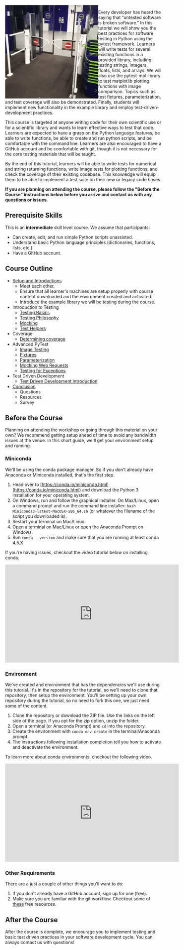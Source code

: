<img src="assets/img/unit_testing.gif" alt="Testing Representation" align="left">

Every developer has heard the saying that “untested software is broken
software.” In this tutorial we will show you the best practices for software
testing in Python using the pytest framework. Learners will write tests for
several existing functions in a provided library, including testing strings,
integers, floats, lists, and arrays. We will also use the pytest-mpl library to
test matplotlib plotting functions with image comparison. Topics such as test
fixtures, parameterization, and test coverage will also be demonstrated.
Finally, students will implement new functionality in the example library and
employ test-driven-development practices.

This course is targeted at anyone writing code for their own scientific use or
for a scientific library and wants to learn effective ways to test that code.
Learners are expected to have a grasp on the Python language features, be able
to write functions, be able to create and run python scripts, and be comfortable
with the command line. Learners are also encouraged to have a GitHub account and
be comfortable with git, though it is not necessary for the core testing
materials that will be taught.

By the end of this tutorial, learners will be able to write tests for numerical
and string returning functions, write image tests for plotting functions, and
check the coverage of their existing codebase. This knowledge will equip them to
be able to implement a test suite on their new or legacy code bases.

**If you are planning on attending the course, please follow the "Before the
  Course" instructions below before you arrive and contact us with any questions
  or issues.**

## Prerequisite Skills
This is an **intermediate** skill level course. We assume that participants:
- Can create, edit, and run simple Python scripts unassisted.
- Understand basic Python language principles (dictionaries, functions, lists, etc.)
- Have a GitHub account.

## Course Outline
- [Setup and Introductions](setup.html)
  - Meet each other.
  - Ensure that all learner's machines are setup properly with course content
    downloaded and the environment created and activated.
  - Introduce the example library we will be testing during the course.
- Introduction to Testing
  - [Testing Basics](testing_basics.html)
  - [Testing Philosophy](testing_philosophy.html)
  - [Mocking](mocking.html)
  - [Test Helpers](test_helpers.html)
- Coverage
  - [Determining coverage](coverage.html)
- Advanced PyTest
  - [Image Testing](pytest-mpl.html)
  - [Fixtures](fixtures.html)
  - [Parameterization](parameterization.html)
  - [Mocking Web Requests](mocking_web_requests.html)
  - [Testing for Exceptions](error_testing.md)
- Test Driven Development
  - [Test Driven Development Introduction](TDD_intro.html)
- [Conclusion](conclusion.html)
  - Questions
  - Resources
  - Survey

## Before the Course
Planning on attending the workshop or going through this material on your own?
We recommend getting setup ahead of time to avoid any bandwidth issues at the
venue. In this short guide, we'll get your environment setup and running.

### Miniconda
We'll be using the conda package manager. So if you don't already have
Anaconda or Miniconda installed, that's the first step.

1. Head over to [https://conda.io/miniconda.html](https://conda.io/miniconda.html)
   and download the Python 3 installation for your operating system.
1. On Windows, run and follow the graphical installer. On Max/Linux, open a
   command prompt and run the command line installer:
   `bash Miniconda3-latest-MacOSX-x86_64.sh` (or whatever the filename of the
    script you downloaded is).
1. Restart your terminal on Mac/Linux.
1. Open a terminal on Mac/Linux or open the Anaconda Prompt on Windows.
1. Run `conda --version` and make sure that you are running at least conda
   4.5.X

If you're having issues, checkout the video tutorial below on installing conda.

<iframe width="560" height="315" src="https://www.youtube.com/embed/-fOfyHYpKck"
 frameborder="0" allow="autoplay; encrypted-media" allowfullscreen></iframe>

### Environment
We've created and environment that has the dependencies we'll use during this
tutorial. It's in the repository for the tutorial, so we'll need to clone that
repository, then setup the environment. You'll be setting up your own repository
during the tutorial, so no need to fork this one, we just need some of the
content.

1. Clone the repository or download the ZIP file. Use the links on the left side
   of the page. If you opt for the zip option, unzip the folder.
1. Open a terminal (or Anaconda Prompt) and `cd` into the repository.
1. Create the environment with `conda env create` in the terminal/Anaconda
   prompt.
1. The instructions following installation completion tell you how to activate
   and deactivate the environment.

To learn more about conda environments, checkout the following video.
<iframe width="560" height="315" src="https://www.youtube.com/embed/15DNH25UCi0"
 frameborder="0" allow="autoplay; encrypted-media" allowfullscreen></iframe>

### Other Requirements
There are a just a couple of other things you'll want to do:
1. If you don't already have a GitHub account, sign up for one (free).
1. Make sure you are familiar with the git workflow. Checkout some of
   [these](https://try.github.io/) free resources.

## After the Course
After the course is complete, we encourage you to implement testing and basic
test driven practices in your software development cycle. You can always
contact us with questions!
